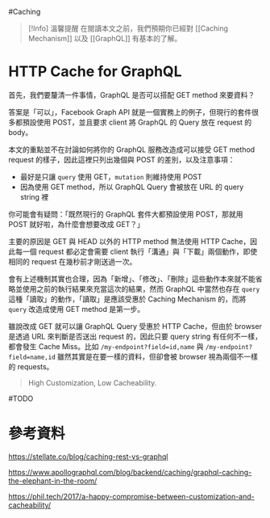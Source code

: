 #Caching 

>[!Info] 溫馨提醒
>在閱讀本文之前，我們預期你已經對 [[Caching Mechanism]] 以及 [[GraphQL]] 有基本的了解。

# HTTP Cache for GraphQL

首先，我們要釐清一件事情，GraphQL 是否可以搭配 GET method 來要資料？

答案是「可以」，Facebook Graph API 就是一個實務上的例子，但現行的套件很多都預設使用 POST，並且要求 client 將 GraphQL 的 Query 放在 request 的 body。

本文的重點並不在討論如何將你的 GraphQL 服務改造成可以接受 GET method request 的樣子，因此這裡只列出幾個與 POST 的差別，以及注意事項：

- 最好是只讓 `query` 使用 GET，`mutation` 則維持使用 POST
- 因為使用 GET method，所以 GraphQL Query 會被放在 URL 的 query string 裡

你可能會有疑問：「既然現行的 GraphQL 套件大都預設使用 POST，那就用 POST 就好啦，為什麼會想要改成 GET？」

主要的原因是 GET 與 HEAD 以外的 HTTP method 無法使用 HTTP Cache，因此每一個 request 都必定會需要 client 執行「溝通」與「下載」兩個動作，即使相同的 request 在幾秒前才剛送過一次。

會有上述機制其實也合理，因為「新增」、「修改」、「刪除」這些動作本來就不能省略並使用之前的執行結果來充當這次的結果，然而 GraphQL 中當然也存在 `query` 這種「讀取」的動作，「讀取」是應該受惠於 Caching Mechanism 的，而將 `query` 改造成使用 GET method 是第一步。

雖說改成 GET 就可以讓 GraphQL Query 受惠於 HTTP Cache，但由於 browser 是透過 URL 來判斷是否送出 request 的，因此只要 query string 有任何不一樣，都會發生 Cache Miss。比如 `/my-endpoint?field=id,name` 與 `/my-endpoint?field=name,id` 雖然其實是在要一樣的資料，但卻會被 browser 視為兩個不一樣的 requests。

>High Customization, Low Cacheability.

#TODO

# 參考資料

<https://stellate.co/blog/caching-rest-vs-graphql>

<https://www.apollographql.com/blog/backend/caching/graphql-caching-the-elephant-in-the-room/>

<https://phil.tech/2017/a-happy-compromise-between-customization-and-cacheability/>

